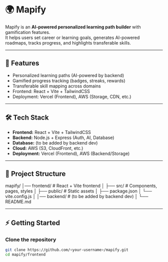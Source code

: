 # 🌍 Mapify  

Mapify is an **AI-powered personalized learning path builder** with gamification features.  
It helps users set career or learning goals, generates AI-powered roadmaps, tracks progress, and highlights transferable skills.  

---

## 🚀 Features
- Personalized learning paths (AI-powered by backend)  
- Gamified progress tracking (badges, streaks, rewards)  
- Transferable skill mapping across domains  
- Frontend: React + Vite + TailwindCSS  
- Deployment: Vercel (Frontend), AWS (Storage, CDN, etc.)  

---

## 🛠️ Tech Stack
- **Frontend:** React + Vite + TailwindCSS  
- **Backend:** Node.js + Express (Auth, AI, Database)  
- **Database:** (to be added by backend dev)  
- **Cloud:** AWS (S3, CloudFront, etc.)  
- **Deployment:** Vercel (Frontend), AWS (Backend/Storage)  

---

## 📂 Project Structure
mapify/
│── frontend/ # React + Vite frontend
│ ├── src/ # Components, pages, styles
│ ├── public/ # Static assets
│ ├── package.json
│ └── vite.config.js
│
│── backend/ # (to be added by backend dev)
│
└── README.md


---

## ⚡ Getting Started

### Clone the repository
```bash
git clone https://github.com/<your-username>/mapify.git
cd mapify/frontend
